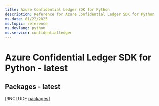 ```yaml
---
title: Azure Confidential Ledger SDK for Python
description: Reference for Azure Confidential Ledger SDK for Python
ms.date: 01/22/2025
ms.topic: reference
ms.devlang: python
ms.service: confidentialledger
---
```

# Azure Confidential Ledger SDK for Python - latest
## Packages - latest
[!INCLUDE [packages](confidential-ledger-index.md)]